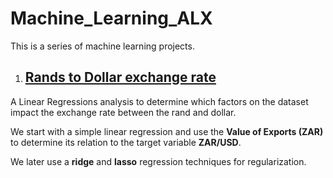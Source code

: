 # Machine_Learning_ALX
This is a series of machine learning projects. 

1. ## [Rands to Dollar exchange rate]()
A Linear Regressions analysis to determine which factors on the dataset impact the exchange rate between the rand and dollar.

We start with a simple linear regression and use the **Value of Exports (ZAR)** to determine its relation to the target variable **ZAR/USD**.

We later use a **ridge** and **lasso** regression techniques for regularization.
